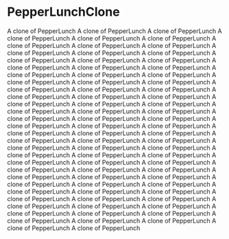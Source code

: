 PepperLunchClone
================

A clone of PepperLunch
A clone of PepperLunch
A clone of PepperLunch
A clone of PepperLunch
A clone of PepperLunch
A clone of PepperLunch
A clone of PepperLunch
A clone of PepperLunch
A clone of PepperLunch
A clone of PepperLunch
A clone of PepperLunch
A clone of PepperLunch
A clone of PepperLunch
A clone of PepperLunch
A clone of PepperLunch
A clone of PepperLunch
A clone of PepperLunch
A clone of PepperLunch
A clone of PepperLunch
A clone of PepperLunch
A clone of PepperLunch
A clone of PepperLunch
A clone of PepperLunch
A clone of PepperLunch
A clone of PepperLunch
A clone of PepperLunch
A clone of PepperLunch
A clone of PepperLunch
A clone of PepperLunch
A clone of PepperLunch
A clone of PepperLunch
A clone of PepperLunch
A clone of PepperLunch
A clone of PepperLunch
A clone of PepperLunch
A clone of PepperLunch
A clone of PepperLunch
A clone of PepperLunch
A clone of PepperLunch
A clone of PepperLunch
A clone of PepperLunch
A clone of PepperLunch
A clone of PepperLunch
A clone of PepperLunch
A clone of PepperLunch
A clone of PepperLunch
A clone of PepperLunch
A clone of PepperLunch
A clone of PepperLunch
A clone of PepperLunch
A clone of PepperLunch
A clone of PepperLunch
A clone of PepperLunch
A clone of PepperLunch
A clone of PepperLunch
A clone of PepperLunch
A clone of PepperLunch
A clone of PepperLunch
A clone of PepperLunch
A clone of PepperLunch
A clone of PepperLunch
A clone of PepperLunch
A clone of PepperLunch
A clone of PepperLunch
A clone of PepperLunch
A clone of PepperLunch
A clone of PepperLunch
A clone of PepperLunch
A clone of PepperLunch
A clone of PepperLunch
A clone of PepperLunch
A clone of PepperLunch
A clone of PepperLunch
A clone of PepperLunch
A clone of PepperLunch
A clone of PepperLunch
A clone of PepperLunch
A clone of PepperLunch
A clone of PepperLunch
A clone of PepperLunch
A clone of PepperLunch
A clone of PepperLunch
A clone of PepperLunch
